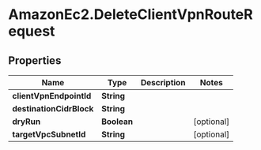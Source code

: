 # AmazonEc2.DeleteClientVpnRouteRequest

## Properties

Name | Type | Description | Notes
------------ | ------------- | ------------- | -------------
**clientVpnEndpointId** | **String** |  | 
**destinationCidrBlock** | **String** |  | 
**dryRun** | **Boolean** |  | [optional] 
**targetVpcSubnetId** | **String** |  | [optional] 



